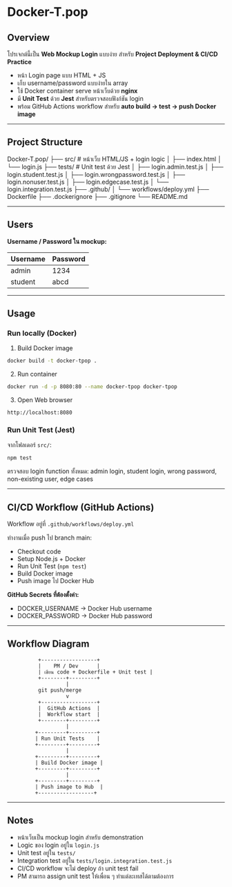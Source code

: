 
# Docker-T.pop

## Overview

โปรเจกต์นี้เป็น **Web Mockup Login** แบบง่าย สำหรับ **Project Deployment & CI/CD Practice**  

- หน้า Login page แบบ HTML + JS  
- เก็บ username/password แบบง่ายใน array  
- ใช้ Docker container serve หน้าเว็บด้วย **nginx**  
- มี **Unit Test** ด้วย **Jest** สำหรับตรวจสอบฟังก์ชัน login  
- พร้อม GitHub Actions workflow สำหรับ **auto build → test → push Docker image**  

---

## Project Structure

Docker-T.pop/
├── src/ # หน้าเว็บ HTML/JS + login logic
│   ├── index.html
│   └── login.js
├── tests/ # Unit test ด้วย Jest
│   ├── login.admin.test.js
│   ├── login.student.test.js
│   ├── login.wrongpassword.test.js
│   ├── login.nonuser.test.js
│   ├── login.edgecase.test.js
│   └── login.integration.test.js
├── .github/
│   └── workflows/deploy.yml
├── Dockerfile
├── .dockerignore
├── .gitignore
└── README.md

---

## Users

**Username / Password ใน mockup:**  

| Username | Password |
|----------|----------|
| admin    | 1234     |
| student  | abcd     |

---

## Usage

### Run locally (Docker)

1. Build Docker image
```bash
docker build -t docker-tpop .
```

2. Run container
```bash
docker run -d -p 8080:80 --name docker-tpop docker-tpop
```

3. Open Web browser
```
http://localhost:8080
```

### Run Unit Test (Jest)
จากโฟลเดอร์ `src/`:
```bash
npm test
```
ตรวจสอบ login function ทั้งหมด: admin login, student login, wrong password, non-existing user, edge cases

---

## CI/CD Workflow (GitHub Actions)

Workflow อยู่ที่ `.github/workflows/deploy.yml`

ทำงานเมื่อ push ไป branch main:

- Checkout code
- Setup Node.js + Docker
- Run Unit Test (`npm test`)
- Build Docker image
- Push image ไป Docker Hub

**GitHub Secrets ที่ต้องตั้งค่า:**

- DOCKER_USERNAME → Docker Hub username
- DOCKER_PASSWORD → Docker Hub password

---

## Workflow Diagram

```
          +------------------+
          |    PM / Dev      |
          | เขียน code + Dockerfile + Unit test |
          +--------+---------+
                   |
          git push/merge
                   v
          +------------------+
          |  GitHub Actions  |
          |  Workflow start  |
          +--------+---------+
                   |
         +---------+---------+
         | Run Unit Tests    |
         +---------+---------+
                   |
         +---------+---------+
         | Build Docker image |
         +---------+---------+
                   |
         +---------+---------+
         | Push image to Hub  |
         +------------------+
```

---

## Notes

- หน้าเว็บเป็น mockup login สำหรับ demonstration
- Logic ของ login อยู่ใน `login.js`
- Unit test อยู่ใน `tests/`
- Integration test อยู่ใน `tests/login.integration.test.js`
- CI/CD workflow จะไม่ deploy ถ้า unit test fail
- PM สามารถ assign unit test ให้เพื่อน ๆ ทำแต่ละเทสได้ตามต้องการ
